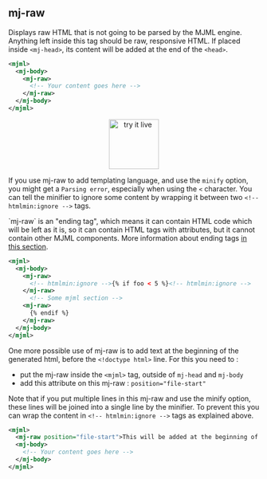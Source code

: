 ## mj-raw

Displays raw HTML that is not going to be parsed by the MJML engine. Anything left inside this tag should be raw, responsive HTML.
If placed inside `<mj-head>`, its content will be added at the end of the `<head>`.

```xml
<mjml>
  <mj-body>
    <mj-raw>
      <!-- Your content goes here -->
    </mj-raw>
  </mj-body>
</mjml>
```

<p style="text-align: center;" >
  <a target="_blank" href="https://mjml.io/try-it-live/components/raw">
    <img width="100px" src="https://mjml.io/assets/img/svg/TRYITLIVE.svg" alt="try it live" />
  </a>
</p>


If you use mj-raw to add templating language, and use the `minify` option, you might get a `Parsing error`, especially when using the `<` character. You can tell the minifier to ignore some content by wrapping it between two `<!-- htmlmin:ignore -->` tags.


<aside class="notice">
  `mj-raw` is an "ending tag", which means it can contain HTML code which will be left as it is, so it can contain HTML tags with attributes, but it cannot contain other MJML components. More information about ending tags <a href="#ending-tags">in this section</a>.
</aside>

```xml
<mjml>
  <mj-body>
    <mj-raw>
      <!-- htmlmin:ignore -->{% if foo < 5 %}<!-- htmlmin:ignore -->
    </mj-raw>
      <!-- Some mjml section -->
    <mj-raw>
      {% endif %}
    </mj-raw>
  </mj-body>
</mjml>
```

One more possible use of mj-raw is to add text at the beginning of the generated html, before the `<!doctype html>` line. For this you need to :
- put the mj-raw inside the `<mjml>` tag, outside of `mj-head` and `mj-body`
- add this attribute on this mj-raw : `position="file-start"`

Note that if you put multiple lines in this mj-raw and use the minify option, these lines will be joined into a single line by the minifier. To prevent this you can wrap the content in `<!-- htmlmin:ignore -->` tags as explained above.

```xml
<mjml>
  <mj-raw position="file-start">This will be added at the beginning of the file</mj-raw>
  <mj-body>
    <!-- Your content goes here -->
  </mj-body>
</mjml>
```
